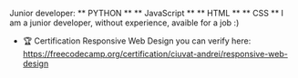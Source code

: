 Junior developer:
    ** PYTHON **
    ** JavaScript **
    ** HTML **
    ** CSS **
I am a junior developer, without experience, avaible for a job :)

- 🏆 Certification Responsive Web Design you can verify here: https://freecodecamp.org/certification/ciuvat-andrei/responsive-web-design

<!---
Andrei201c/Andrei201c is a ✨ special ✨ repository because its `README.md` (this file) appears on your GitHub profile.
You can click the Preview link to take a look at your changes.
--->
